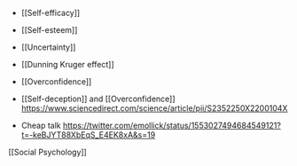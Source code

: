 - [[Self-efficacy]]
- [[Self-esteem]]
- [[Uncertainty]]
- [[Dunning Kruger effect]]
- [[Overconfidence]]

- [[Self-deception]] and [[Overconfidence]] https://www.sciencedirect.com/science/article/pii/S2352250X2200104X

- Cheap talk https://twitter.com/emollick/status/1553027494684549121?t=-keBJYT88XbEqS_E4EK8xA&s=19

[[Social Psychology]]
